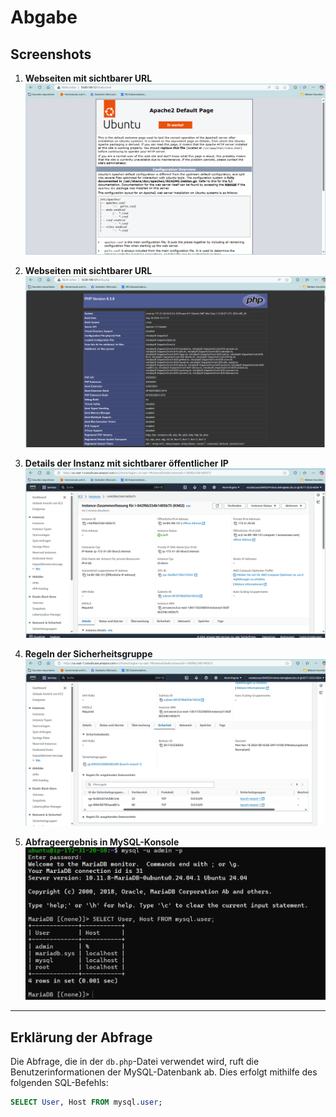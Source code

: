 # Abgabe

## Screenshots
1. **Webseiten mit sichtbarer URL**  
   ![Screenshot 1](KN03_1.png)

2. **Webseiten mit sichtbarer URL**  
   ![Screenshot 2](KN03_2.png)

3. **Details der Instanz mit sichtbarer öffentlicher IP**  
   ![Screenshot 3](KN03_3.png)

4. **Regeln der Sicherheitsgruppe**  
   ![Screenshot 4](KN03_4.png)  

5. **Abfrageergebnis in MySQL-Konsole**  
   ![Screenshot 5](KN03_5.png)

---

## Erklärung der Abfrage

Die Abfrage, die in der `db.php`-Datei verwendet wird, ruft die Benutzerinformationen der MySQL-Datenbank ab. Dies erfolgt mithilfe des folgenden SQL-Befehls:

```sql
SELECT User, Host FROM mysql.user;
